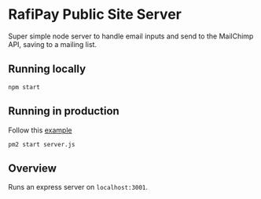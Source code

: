 # RafiPay Public Site Server

Super simple node server to handle email inputs and send to the MailChimp API, saving to a mailing list.


## Running locally

```
npm start
```

## Running in production

Follow this [example](https://www.digitalocean.com/community/tutorials/how-to-set-up-a-node-js-application-for-production-on-ubuntu-14-04)

```
pm2 start server.js
```

## Overview

Runs an express server on `localhost:3001`.
